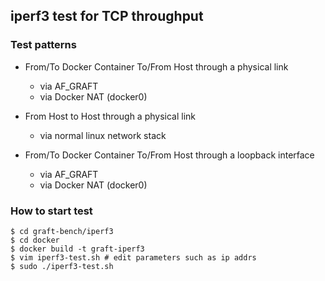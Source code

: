 ## iperf3 test for TCP throughput

### Test patterns
- From/To Docker Container To/From Host through a physical link
    - via AF_GRAFT
    - via Docker NAT (docker0)

- From Host to Host through a physical link
    - via normal linux network stack

- From/To Docker Container To/From Host through a loopback interface
    - via AF_GRAFT
    - via Docker NAT (docker0)


### How to start test
```shell-session
$ cd graft-bench/iperf3
$ cd docker
$ docker build -t graft-iperf3
$ vim iperf3-test.sh # edit parameters such as ip addrs
$ sudo ./iperf3-test.sh
```
